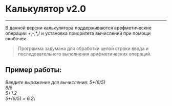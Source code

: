 # Калькулятор v2.0 
***
В данной версии калькулятора поддерживаются арефметические операции +,-,*,/ и установка приоритета вычислений 
при помощи скобочек


> Программа задумана для обработки целой строки ввода и последовательного выполнения арифметических операций.

## Пример работы:
_Введите выражение для вычисления: 5+(6/5)_\
_6/5_\
_5+1.2_\
_5+(6/5) = 6.2_\